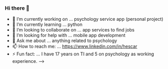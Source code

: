 ### Hi there 👋
- 🔭 I’m currently working on ... psychology service app (personal project)
- 🌱 I’m currently learning ... python
- 👯 I’m looking to collaborate on ... app services to find jobs
- 🤔 I’m looking for help with ... mobile app development 
- 💬 Ask me about ... anything related to psychology
- 📫 How to reach me: ... https://www.linkedin.com/in/hescar
- ⚡ Fun fact: ... I have 17 years on TI and 5 on psychology as working experience.
-->
